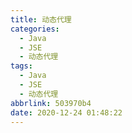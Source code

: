 ```yaml
---
title: 动态代理
categories:
  - Java
  - JSE
  - 动态代理
tags:
  - Java
  - JSE
  - 动态代理
abbrlink: 503970b4
date: 2020-12-24 01:48:22
---
```



